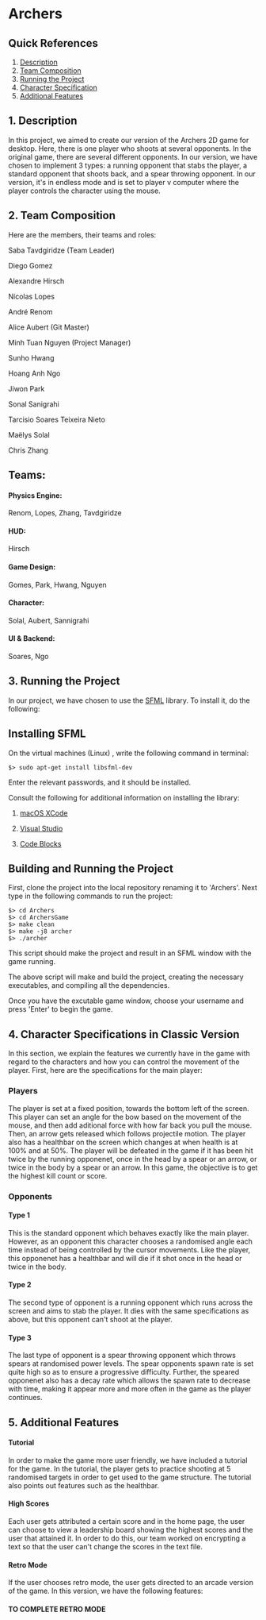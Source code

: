 # Archers

## Quick References


1. [Description](#project)
2. [Team Composition](#team)
2. [Running the Project](#run)
3. [Character Specification](#characters)
4. [Additional Features](#further)


<a name="project"></a>
## 1. Description 

In this project, we aimed to create our version of the Archers 2D game for desktop. Here, there is one player who shoots at several opponents. In the original game, there are several different opponents. In our version, we have chosen to implement 3 types: a running opponent that stabs the player, a standard opponent that shoots back, and a spear throwing opponent. In our version, it's in endless mode and is set to player v computer where the player controls the character using the mouse. 


<a name="team"></a>
## 2. Team Composition

Here are the members, their teams and roles:

  Saba Tavdgiridze (Team Leader) 
  
  Diego Gomez
  
  Alexandre Hirsch
  
  Nícolas Lopes
  
  André Renom
  
  Alice Aubert (Git Master)
  
  Minh Tuan Nguyen (Project Manager)
  
  Sunho Hwang
  
  Hoang Anh Ngo
  
  Jiwon Park
  
  Sonal Sanigrahi
  
  Tarcisio Soares Teixeira Nieto
  
  Maëlys Solal
  
  Chris Zhang
  
  
## Teams:
#### Physics Engine:
  Renom,
  Lopes,
  Zhang,
  Tavdgiridze

#### HUD:
  Hirsch
  
#### Game Design:
  Gomes,
  Park,
  Hwang,
  Nguyen

#### Character:
  Solal,
  Aubert,
  Sannigrahi

#### UI & Backend:
  Soares,
  Ngo


<a name="run"></a>
## 3. Running the Project 

In our project, we have chosen to use the [SFML](https://www.sfml-dev.org/) library. To install it, do the following:

## Installing SFML

On the virtual machines (Linux) , write the following command in terminal:

    $> sudo apt-get install libsfml-dev

Enter the relevant passwords, and it should be installed. 

Consult the following for additional information on installing the library:

1. [macOS XCode](https://www.sfml-dev.org/tutorials/2.5/start-osx.php)

2. [Visual Studio](https://www.sfml-dev.org/tutorials/2.5/start-vc.php)

3. [Code Blocks](https://www.sfml-dev.org/tutorials/2.5/start-cb.php)

## Building and Running the Project

First, clone the project into the local repository renaming it to 'Archers'. Next type in the following commands to run the project:

    $> cd Archers
    $> cd ArchersGame
    $> make clean
    $> make -j8 archer
    $> ./archer
    
This script should make the project and result in an SFML window with the game running.

The above script will make and build the project, creating the necessary executables, and compiling all the dependencies.

Once you have the excutable game window, choose your username and press 'Enter' to begin the game. 

<a name="characters"></a>

## 4. Character Specifications in Classic Version

In this section, we explain the features we currently have in the game with regard to the characters and how you can control the movement of the player. First, here are the specifications for the main player:

### Players 

The player is set at a fixed position, towards the bottom left of the screen. This player can set an angle for the bow based on the movement of the mouse, and then add aditional force with how far back you pull the mouse. Then, an arrow gets released which follows projectile motion. The player also has a healthbar on the screen which changes at when health is at 100% and at 50%. The player will be defeated in the game if it has been hit twice by the running opponenet, once in the head by a spear or an arrow, or twice in the body by a spear or an arrow. In this game, the objective is to get the highest kill count or score.

### Opponents

#### Type 1

This is the standard opponent which behaves exactly like the main player. However, as an opponent this character chooses a randomised angle each time instead of being controlled by the cursor movements. Like the player, this opponenet has a healthbar and will die if it shot once in the head or twice in the body. 


#### Type 2

The second type of opponent is a running opponent which runs across the screen and aims to stab the player. It dies with the same specifications as above, but this opponent can't shoot at the player. 

#### Type 3

The last type of opponent is a spear throwing opponent which throws spears at randomised power levels. The spear opponents spawn rate is set quite high so as to ensure a progressive difficulty. Further, the speared opponenet also has a decay rate which allows the spawn rate to decrease with time, making it appear more and more often in the game as the player continues. 

<a name="further"></a>
## 5. Additional Features

#### Tutorial

In order to make the game more user friendly, we have included a tutorial for the game. In the tutorial, the player gets to practice shooting at 5 randomised targets in order to get used to the game structure. The tutorial also points out features such as the healthbar.

#### High Scores

Each user gets attributed a certain score and in the home page, the user can choose to view a leadership board showing the highest scores and the user that attained it. In order to do this, our team worked on encrypting a text so that the user can't change the scores in the text file.

#### Retro Mode

If the user chooses retro mode, the user gets directed to an arcade version of the game. In this version, we have the following features:

#### TO COMPLETE RETRO MODE

